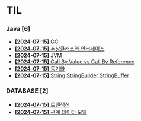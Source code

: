# TIL
 
### Java [6]
- [**[2024-07-15]**  GC](https://github.com/A-lass/TIL/blob/main/Java/GC.md)
- [**[2024-07-15]**  추상클래스와 인터페이스](https://github.com/A-lass/TIL/blob/main/Java/추상클래스와_인터페이스.md)
- [**[2024-07-15]**  JVM](https://github.com/A-lass/TIL/blob/main/Java/JVM.md)
- [**[2024-07-15]**  Call By Value vs Call By Reference](https://github.com/A-lass/TIL/blob/main/Java/Call_By_Value_vs_Call_By_Reference.md)
- [**[2024-07-15]**  동기화](https://github.com/A-lass/TIL/blob/main/Java/동기화.md)
- [**[2024-07-15]**  String StringBuilder StringBuffer](https://github.com/A-lass/TIL/blob/main/Java/String_StringBuilder_StringBuffer.md)
### DATABASE [2]
- [**[2024-07-15]**  트랜잭션](https://github.com/A-lass/TIL/blob/main/DATABASE/트랜잭션.md)
- [**[2024-07-15]**  관계 데이터 모델](https://github.com/A-lass/TIL/blob/main/DATABASE/관계_데이터_모델.md)
